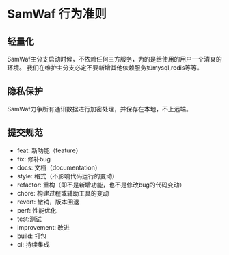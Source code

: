 # SamWaf 行为准则

## 轻量化
   SamWaf主分支启动时候，不依赖任何三方服务，为的是给使用的用户一个清爽的环境。
   我们在维护主分支必定不要新增其他依赖服务如mysql,redis等等。
## 隐私保护
   SamWaf力争所有通讯数据进行加密处理，并保存在本地，不上远端。
## 提交规范
- feat: 新功能（feature）
- fix: 修补bug
- docs: 文档（documentation）
- style: 格式（不影响代码运行的变动）
- refactor: 重构（即不是新增功能，也不是修改bug的代码变动）
- chore: 构建过程或辅助工具的变动
- revert: 撤销，版本回退
- perf: 性能优化
- test:测试
- improvement: 改进
- build: 打包
- ci: 持续集成